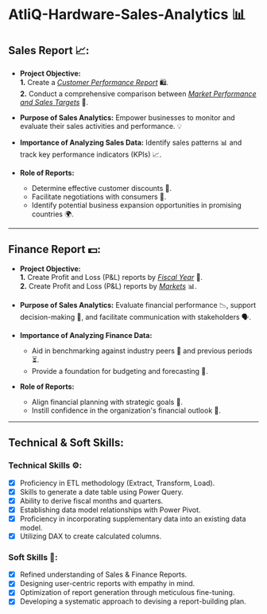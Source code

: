 # AtliQ-Hardware-Sales-Analytics 📊  
## Sales Report 📈:  

- **Project Objective:**  
    **1.** Create a _[Customer Performance Report](https://github.com/SMDWebWiz/AtliQ-Hardware--Sales-Analytics/blob/main/Customer%20Performance%20Report.pdf)_ 🛍️.  
    **2.** Conduct a comprehensive comparison between _[Market Performance and Sales Targets](https://github.com/SMDWebWiz/AtliQ-Hardware--Sales-Analytics/blob/main/Market%20Performance%20vs%20Target%20Report.pdf)_ 🎯.  

- **Purpose of Sales Analytics:** Empower businesses to monitor and evaluate their sales activities and performance. 💡  

- **Importance of Analyzing Sales Data:** Identify sales patterns 📊 and track key performance indicators (KPIs) 📈.  

- **Role of Reports:**  
   - Determine effective customer discounts 💸.  
   - Facilitate negotiations with consumers 🤝.  
   - Identify potential business expansion opportunities in promising countries 🌍.  

---

## Finance Report 💵:  

- **Project Objective:**  
    **1.** Create Profit and Loss (P&L) reports by _[Fiscal Year](https://github.com/SMDWebWiz/AtliQ-Hardware--Sales-Analytics/blob/main/P%26L%20Statement%20by%20Fiscal%20Year.pdf)_ 📆.  
    **2.** Create Profit and Loss (P&L) reports by _[Markets](https://github.com/SMDWebWiz/AtliQ-Hardware--Sales-Analytics/blob/main/P%26L%20Statement%20by%20Markets.pdf)_ 📊.  

- **Purpose of Sales Analytics:** Evaluate financial performance 📉, support decision-making 🤔, and facilitate communication with stakeholders 🗣️.  

- **Importance of Analyzing Finance Data:**  
   - Aid in benchmarking against industry peers 🏢 and previous periods ⏳.  
   - Provide a foundation for budgeting and forecasting 💼.  

- **Role of Reports:**  
   - Align financial planning with strategic goals 🎯.  
   - Instill confidence in the organization's financial outlook 💪.  

---

## Technical & Soft Skills:

### Technical Skills ⚙️:
- [x] Proficiency in ETL methodology (Extract, Transform, Load).  
- [x] Skills to generate a date table using Power Query.  
- [x] Ability to derive fiscal months and quarters.  
- [x] Establishing data model relationships with Power Pivot.  
- [x] Proficiency in incorporating supplementary data into an existing data model.  
- [x] Utilizing DAX to create calculated columns.  

### Soft Skills 🤝:
- [x] Refined understanding of Sales & Finance Reports.  
- [x] Designing user-centric reports with empathy in mind.  
- [x] Optimization of report generation through meticulous fine-tuning.  
- [x] Developing a systematic approach to devising a report-building plan.  
